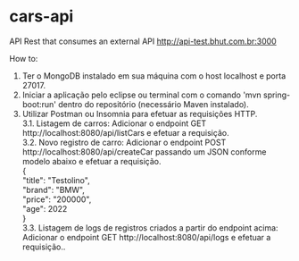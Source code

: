 # cars-api
API Rest that consumes an external API http://api-test.bhut.com.br:3000<br />

How to:<br />
1. Ter o MongoDB instalado em sua máquina com o host localhost e porta 27017.
2. Iniciar a aplicação pelo eclipse ou terminal com o comando 'mvn spring-boot:run' dentro do repositório (necessário Maven instalado).
3. Utilizar Postman ou Insomnia para efetuar as requisições HTTP.<br />
3.1. Listagem de carros: Adicionar o endpoint GET http://localhost:8080/api/listCars e efetuar a requisição.<br />
3.2. Novo registro de carro: Adicionar o endpoint POST http://localhost:8080/api/createCar passando um JSON conforme modelo abaixo e efetuar a requisição.<br />
{<br />
	"title": "Testolino",<br />
	"brand": "BMW",<br />
	"price": "200000",<br />
 	"age": 2022<br />
}<br />
3.3. Listagem de logs de registros criados a partir do endpoint acima: Adicionar o endpoint GET http://localhost:8080/api/logs e efetuar a requisição..
